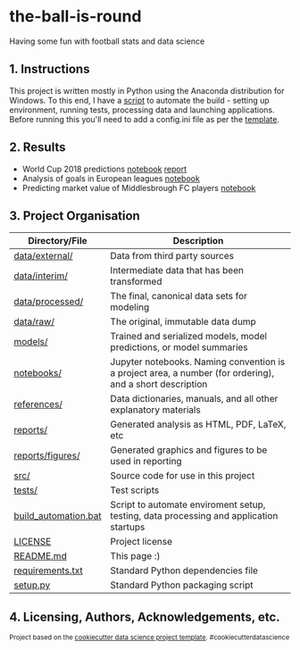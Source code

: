 the-ball-is-round
==============================

Having some fun with football stats and data science



## 1. Instructions

This project is written mostly in Python using the Anaconda distribution for Windows. To this end, I have a [script](build_automation.bat) to automate the build - setting up environment, running tests, processing data and launching applications. Before running this you'll need to add a config.ini file as per the [template](references/config.md).



## 2. Results

* World Cup 2018 predictions [notebook](notebooks/intl_01_world_cup_2018.ipynb) [report](reports/intl_01_world_cup_2018.md)
* Analysis of goals in European leagues [notebook](notebooks/club_01_goals_around_europe.ipynb) <!-- [report] -->
* Predicting market value of Middlesbrough FC players [notebook](notebooks/boro_01_current_market_value.ipynb) <!-- [report] -->
<!-- * [TBC] Analysis of Lionel Messi at Barcelona [notebook] [report]
* [TBC] Which Boro players are most like Messi [notebook] [report]
* [TBC] World Cup 2022 predictions [notebook] [report]
* [TBC] Can Messi do it on a cold midweek night in Stoke [notebook] [report]
* [TBC] Boro player retention [notebook] [report] -->



## 3. Project Organisation

|Directory/File|Description|
|-----|-----|
|[data/external/](data/external/)|Data from third party sources|
|[data/interim/](data/interim/)|Intermediate data that has been transformed|
|[data/processed/](data/processed/)|The final, canonical data sets for modeling|
|[data/raw/](data/raw/)|The original, immutable data dump|
|[models/](models/)|Trained and serialized models, model predictions, or model summaries|
|[notebooks/](notebooks/)|Jupyter notebooks. Naming convention is a project area, a number (for ordering), and a short description|
|[references/](references/)|Data dictionaries, manuals, and all other explanatory materials|
|[reports/](reports/)|Generated analysis as HTML, PDF, LaTeX, etc|
|[reports/figures/](reports/figures/)|Generated graphics and figures to be used in reporting|
|[src/](src/)|Source code for use in this project|
|[tests/](tests/)|Test scripts|
|[build_automation.bat](build_automation.bat)|Script to automate enviroment setup, testing, data processing and application startups|
|[LICENSE](LICENSE)|Project license|
|[README.md](README.md)|This page :)|
|[requirements.txt](requirements.txt)|Standard Python dependencies file|
|[setup.py](setup.py)|Standard Python packaging script|



## 4. Licensing, Authors, Acknowledgements, etc.

<p><small>Project based on the <a target="_blank" href="https://drivendata.github.io/cookiecutter-data-science/">cookiecutter data science project template</a>. #cookiecutterdatascience</small></p>